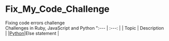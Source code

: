 # Fix_My_Code_Challenge
Fixing code errors challenge </br>
Challenges in Ruby, JavaScript and Python 
":--- | :---: |
| Topic | Description |
|[Python](https://github.com/KakaInnocent/Fix_My_Code_Challenge/blob/main/0x00-challenge/0-fizzbuzz.py)|Else statement |
